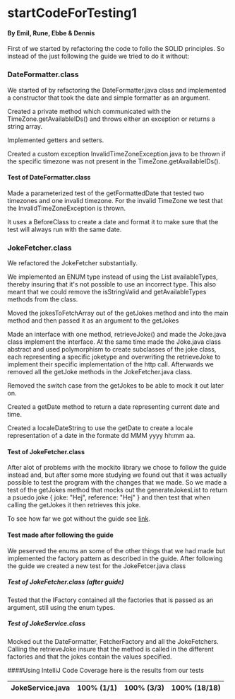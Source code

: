 # startCodeForTesting1
#### By Emil, Rune, Ebbe & Dennis

First of we started by refactoring the code to follo the SOLID principles. So instead of the just following the guide we
tried to do it without:

### DateFormatter.class
We started of by refactoring the DateFormatter.java class and implemented a constructor that took the date and simple
formatter as an argument.

Created a private method which communicated with the TimeZone.getAvailableIDs() and throws either an exception or returns a
string array.

Implemented getters and setters.

Created a custom exception InvalidTimeZoneException.java to be thrown if the specific timezone was not present in the TimeZone.getAvailableIDs(). 

#### Test of DateFormatter.class
Made a parameterized test of the getFormattedDate that tested two timezones and one invalid timezone. For the invalid
TimeZone we test that the InvalidTimeZoneException is thrown.

It uses a BeforeClass to create a date and format it to make sure that the test will always run with the same date.

### JokeFetcher.class
We refactored the JokeFetcher substantially. 

We implemented an ENUM type instead of using the List<String> availableTypes, thereby insuring that it's not possible
to use an incorrect type. This also meant that we could remove the isStringValid and getAvailableTypes methods from the class.

Moved the jokesToFetchArray out of the getJokes method and into the main method and then passed it as an argument to the getJokes

Made an interface with one method, retrieveJoke() and made the Joke.java class implement the interface. At the same time
made the Joke.java class abstract and used polymorphism to create subclasses of the joke class, each representing a specific
joketype and overwriting the retrieveJoke to implement their specific implementation of the http call. Afterwards we removed
all the getJoke methods in the JokeFetcher.java class.

Removed the switch case from the getJokes to be able to mock it out later on.

Created a getDate method to return a date representing current date and time.

Created a localeDateString to use the getDate to create a locale representation of a date in the formate dd MMM yyyy hh:mm aa.

#### Test of JokeFetcher.class
After alot of problems with the mockito library we chose to follow the guide instead and, but after some more studying we
found out that it was actually possible to test the program with the changes that we made. So we made a test of the
getJokes method that mocks out the generateJokesList to return a psuedo joke { joke: "Hej", reference: "Hej" } and then
test that when calling the getJokes it then retrieves this joke.

To see how far we got without the guide see [link](https://github.com/tjaydk/TestMockHandIn).

#### Test made after following the guide
We peserved the enums an some of the other things that we had made but implemented the factory pattern as described in the
guide.
After following the guide we created a new test for the JokeFetcer.java class

##### Test of JokeFetcher.class (after guide)
Tested that the IFactory contained all the factories that is passed as an argument, still using the enum types.

##### Test of JokeService.class
Mocked out the DateFormatter, FetcherFactory and all the JokeFetchers. Calling the retrieveJoke insure that the method is
called in the different factories and that the jokes contain the values specified.


####Using IntelliJ Code Coverage here is the results from our tests

| JokeService.java | 100% (1/1) | 100% (3/3) | 100% (18/18) |
|------------------|------------|------------|--------------|

